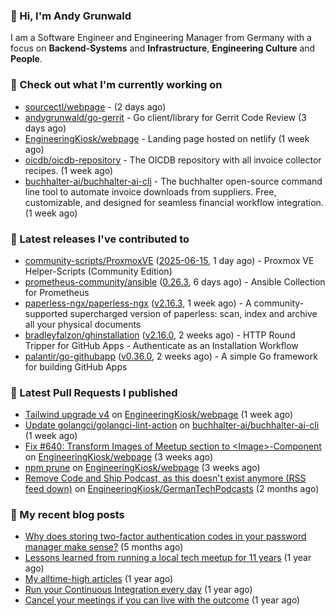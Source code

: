 ### 👋 Hi, I'm Andy Grunwald

I am a Software Engineer and Engineering Manager from Germany with a focus on **Backend-Systems** and **Infrastructure**, **Engineering Culture** and **People**.

### 👷 Check out what I'm currently working on


- [sourcectl/webpage](https://github.com/sourcectl/webpage) -  (2 days ago)
- [andygrunwald/go-gerrit](https://github.com/andygrunwald/go-gerrit) - Go client/library for Gerrit Code Review (3 days ago)
- [EngineeringKiosk/webpage](https://github.com/EngineeringKiosk/webpage) - Landing page hosted on netlify (1 week ago)
- [oicdb/oicdb-repository](https://github.com/oicdb/oicdb-repository) - The OICDB repository with all invoice collector recipes. (1 week ago)
- [buchhalter-ai/buchhalter-ai-cli](https://github.com/buchhalter-ai/buchhalter-ai-cli) - The buchhalter open-source command line tool to automate invoice downloads from suppliers. Free, customizable, and designed for seamless financial workflow integration. (1 week ago)

### 🔭 Latest releases I've contributed to


- [community-scripts/ProxmoxVE](https://github.com/community-scripts/ProxmoxVE) ([2025-06-15](https://github.com/community-scripts/ProxmoxVE/releases/tag/2025-06-15), 1 day ago) - Proxmox VE Helper-Scripts (Community Edition) 
- [prometheus-community/ansible](https://github.com/prometheus-community/ansible) ([0.26.3](https://github.com/prometheus-community/ansible/releases/tag/0.26.3), 6 days ago) - Ansible Collection for Prometheus
- [paperless-ngx/paperless-ngx](https://github.com/paperless-ngx/paperless-ngx) ([v2.16.3](https://github.com/paperless-ngx/paperless-ngx/releases/tag/v2.16.3), 1 week ago) - A community-supported supercharged version of paperless: scan, index and archive all your physical documents
- [bradleyfalzon/ghinstallation](https://github.com/bradleyfalzon/ghinstallation) ([v2.16.0](https://github.com/bradleyfalzon/ghinstallation/releases/tag/v2.16.0), 2 weeks ago) - HTTP Round Tripper for GitHub Apps - Authenticate as an Installation Workflow
- [palantir/go-githubapp](https://github.com/palantir/go-githubapp) ([v0.36.0](https://github.com/palantir/go-githubapp/releases/tag/v0.36.0), 2 weeks ago) - A simple Go framework for building GitHub Apps

### 🔨 Latest Pull Requests I published


- [Tailwind upgrade v4](https://github.com/EngineeringKiosk/webpage/pull/1074) on [EngineeringKiosk/webpage](https://github.com/EngineeringKiosk/webpage) (1 week ago)
- [Update golangci/golangci-lint-action](https://github.com/buchhalter-ai/buchhalter-ai-cli/pull/156) on [buchhalter-ai/buchhalter-ai-cli](https://github.com/buchhalter-ai/buchhalter-ai-cli) (1 week ago)
- [Fix #640: Transform Images of Meetup section to &lt;Image&gt;-Component](https://github.com/EngineeringKiosk/webpage/pull/1064) on [EngineeringKiosk/webpage](https://github.com/EngineeringKiosk/webpage) (3 weeks ago)
- [npm prune](https://github.com/EngineeringKiosk/webpage/pull/1063) on [EngineeringKiosk/webpage](https://github.com/EngineeringKiosk/webpage) (3 weeks ago)
- [Remove Code and Ship Podcast, as this doesn&#39;t exist anymore (RSS feed down)](https://github.com/EngineeringKiosk/GermanTechPodcasts/pull/333) on [EngineeringKiosk/GermanTechPodcasts](https://github.com/EngineeringKiosk/GermanTechPodcasts) (2 months ago)

### 📝 My recent blog posts


- [Why does storing two-factor authentication codes in your password manager make sense?](https://andygrunwald.com/blog/why-does-storing-two-factor-authentication-codes-in-your-password-manager-make-sense/) (5 months ago)
- [Lessons learned from running a local tech meetup for 11 years](https://andygrunwald.com/blog/lessons-learned-from-running-a-local-tech-meetup-for-11-years/) (1 year ago)
- [My alltime-high articles](https://andygrunwald.com/blog/my-all-time-high-articles/) (1 year ago)
- [Run your Continuous Integration every day](https://andygrunwald.com/blog/run-your-continuous-integration-every-day/) (1 year ago)
- [Cancel your meetings if you can live with the outcome](https://andygrunwald.com/blog/cancel-your-meetings-if-you-can-live-with-the-outcome/) (1 year ago)
